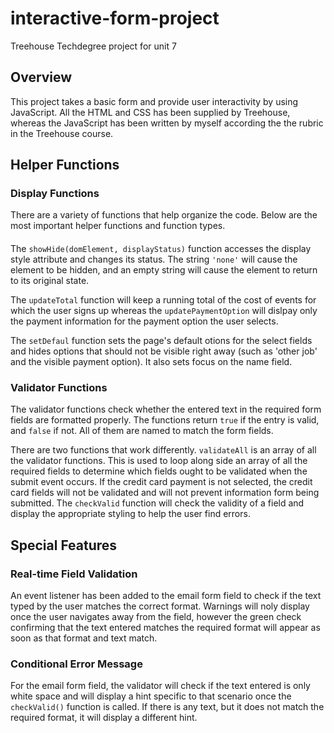 # interactive-form-project
Treehouse Techdegree project for unit 7
## Overview
This project takes a basic form and provide user interactivity by using JavaScript. All the HTML and CSS has been supplied by Treehouse, whereas the JavaScript has been written by myself according the the rubric in the Treehouse course.
## Helper Functions
### Display Functions
There are a variety of functions that help organize the code. Below are the most important helper functions and function types.

####
The `showHide(domElement, displayStatus)` function accesses the display style attribute and changes its status. The string `'none'` will cause the element to be hidden, and an empty string will cause the element to return to its original state.

The `updateTotal` function will keep a running total of the cost of events for which the user signs up whereas the `updatePaymentOption` will dislpay only the payment information for the payment option the user selects.

The `setDefaul` function sets the page's default otions for the select fields and hides options that should not be visible right away (such as 'other job' and the visible payment option). It also sets focus on the name field.

### Validator Functions
The validator functions check whether the entered text in the required form fields are formatted properly. The functions return `true` if the entry is valid, and `false` if not. All of them are named to match the form fields.

There are two functions that work differently. `validateAll` is an array of all the validator functions. This is used to loop along side an array of all the required fields to determine which fields ought to be validated when the submit event occurs. If the credit card payment is not selected, the credit card fields will not be validated and will not prevent information form being submitted. The `checkValid` function will check the validity of a field and display the appropriate styling to help the user find errors.

## Special Features
### Real-time Field Validation
An event listener has been added to the email form field to check if the text typed by the user matches
the correct format. Warnings will noly display once the user navigates away from the field, however the green check confirming that the text entered matches the required format will appear as soon as that format and text match.
### Conditional Error Message
For the email form field, the validator will check if the text entered is only white space and will display a hint specific to that scenario once the `checkValid()` function is called. If there is any text, but it does not match the required format, it will display a different hint.